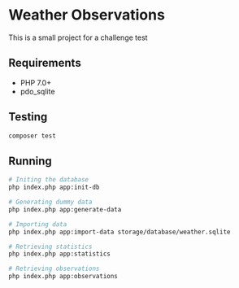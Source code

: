 # Weather Observations
This is a small project for a challenge test

## Requirements
- PHP 7.0+
- pdo_sqlite

## Testing
```bash
composer test
```

## Running

```bash
# Initing the database
php index.php app:init-db

# Generating dummy data
php index.php app:generate-data

# Importing data
php index.php app:import-data storage/database/weather.sqlite

# Retrieving statistics
php index.php app:statistics

# Retrieving observations
php index.php app:observations
```